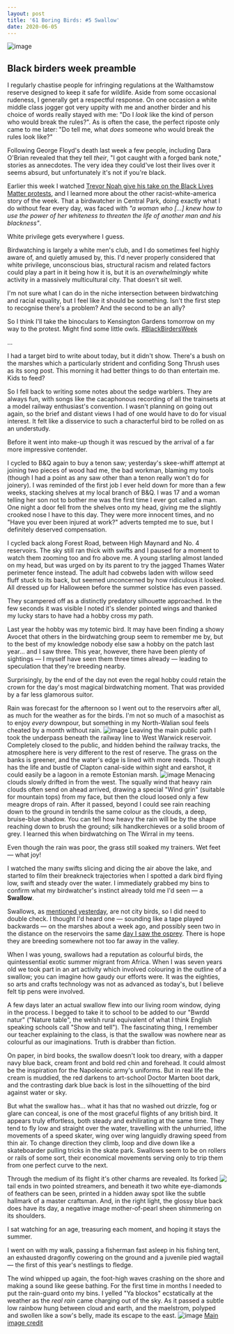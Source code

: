 ```yaml
---
layout: post
title: '61 Boring Birds: #5 Swallow'
date: 2020-06-05
---
```

![image](/assets/swallow.jpg)

## Black birders week preamble

I regularly chastise people for infringing regulations at the Walthamstow reserve designed to keep it safe for wildlife. Aside from some occasional rudeness, I generally get a respectful response. On one occasion a white middle class jogger got very uppity with me and another birder and his choice of words really stayed with me: "Do I _look_ like the kind of person who would break the rules?". As is often the case, the perfect riposte only came to me later: "Do tell me, what _does_ someone who would break the rules look like?"

Following George Floyd's death last week a few people, including Dara O'Brian revealed that they tell _their_, "I got caught with a forged bank note," stories as annecdotes. The very idea they could've lost their lives over it seems absurd, but unfortunately it's not if you're black.

Earlier this week I watched [Trevor Noah give his take on the Black Lives Matter protests](https://www.youtube.com/watch?v=v4amCfVbA_c), and I learned more about the other racist-white-america story of the week. That a birdwatcher in Central Park, doing exactly what I do without fear every day, was faced with _"a woman who [...] knew how to use the power of her whiteness to threaten the life of another man and his blackness"_.

White privilege gets everywhere I guess. 

Birdwatching is largely a white men's club, and I do sometimes feel highly aware of, and quietly amused by, this. I'd never properly considered that white privilege, unconscious bias, structural racism and related factors could play a part in it being how it is, but it is an _overwhelmingly_ white activity in a massively multicultural city. That doesn't sit well. 

I'm not sure what I can do in the niche intersection between birdwatching and racial equality, but I feel like it should be something. Isn't the first step to recognise there's a problem? And the second to be an ally?

So I think I'll take the binoculars to Kensington Gardens tomorrow on my way to the protest. Might find some little owls. [#BlackBirdersWeek](https://twitter.com/search?q=%23BlackBirdersWeek)

...

I had a target bird to write about today, but it didn't show. There's a bush on the marshes which a particularly strident and confiding Song Thrush uses as its song post. This morning it had better things to do than entertain me. Kids to feed?

So I fell back to writing some notes about the sedge warblers. They are always fun, with songs like the cacaphonous recording of all the trainsets at a model railway enthusiast's convention. I wasn't planning on going out again, so the brief and distant views I had of one would have to do for visual interest. It felt like a disservice to such a characterful bird to be rolled on as an understudy.

Before it went into make-up though it was rescued by the arrival of a far more impressive contender. 

I cycled to B&Q again to buy a tenon saw; yesterday's skee-whiff attempt at joining two pieces of wood had me, the bad workman, blaming my tools (though I had a point as any saw other than a tenon really won't do for joinery). I was reminded of the first job I ever held down for more than a few weeks, stacking shelves at my local branch of B&Q. I was 17 and a woman telling her son not to bother me was the first time I ever got called a man. One night a door fell from the shelves onto my head, giving me the slightly crooked nose I have to this day. They were more innocent times, and no "Have you ever been injured at work?" adverts tempted me to sue, but I definitely deserved compensation.

I cycled back along Forest Road, between High Maynard and No. 4 reservoirs.  The sky still ran thick with swifts and I paused for a moment to watch them zooming too and fro above me. A young starling almost landed on my head, but was urged on by its parent to try the jagged Thames Water perimeter fence instead. The adult had cobwebs laden with willow seed fluff stuck to its back, but seemed unconcerned by how ridiculous it looked. All dressed up for Halloween before the summer solstice has even passed.

They scampered off as a distinctly predatory silhouette approached. In the few seconds it was visible I noted it's slender pointed wings and thanked my lucky stars to have had a hobby cross my path.

Last year the hobby was my totemic bird. It may have been finding a showy Avocet that others in the birdwatching group seem to remember me by, but to the best of my knowledge nobody else saw a hobby on the patch last year... and I saw three. This year, however, there have been plenty of sightings &mdash; I myself have seen them three times already &mdash; leading to speculation that they're breeding nearby.

Surprisingly, by the end of the day not even the regal hobby could retain the crown for the day's most magical birdwatching moment. That was provided by a far less glamorous suitor.

Rain was forecast for the afternoon so I went out to the reservoirs after all, as much for the weather as for the birds. I'm not so much of a masochist as to enjoy _every_ downpour, but something in my North-Walian soul feels cheated by a month without rain.
![image](/assets/west-warwick.jpg)
Leaving the main public path I took the underpass beneath the railway line to West Warwick reservoir. Completely closed to the public, and hidden behind the railway tracks, the atmosphere here is very different to the rest of reserve. The grass on the banks is greener, and the water's edge is lined with more reeds. Though it has the life and bustle of Clapton canal-side within sight and earshot, it could easily be a lagoon in a remote Estonian marsh.
![image](/assets/doom-clouds.jpg)
Menacing clouds slowly drifted in from the west. The squally wind that heavy rain clouds often send on ahead arrived, drawing a special "Wind grin" (suitable for mountain tops) from my face, but then the cloud loosed only a few meagre drops of rain. After it passed, beyond I could see rain reaching down to the ground in tendrils the same colour as the clouds, a deep, bruise-blue shadow. You can tell how heavy the rain will be by the shape reaching down to brush the ground; silk handkerchieves or a solid broom of grey. I learned this when birdwatching on The Wirral in my teens.

Even though the rain was poor, the grass still soaked my trainers. Wet feet &mdash; what joy!

I watched the many swifts slicing and dicing the air above the lake, and started to film their breakneck trajectories when I spotted a dark bird flying low, swift and steady over the water. I immediately grabbed my bins to confirm what my birdwatcher's instinct already told me I'd seen &mdash; a **Swallow**.

Swallows, as [mentioned yesterday](/2020/06/04/house-martin), are not city birds, so I did need to double check. I thought I'd heard one &mdash; sounding like a tape played backwards &mdash; on the marshes about a week ago, and possibly seen two in the distance on the reservoirs the same [day I saw the osprey](/2020/06/01/osprey). There is hope they are breeding somewhere not too far away in the valley.

When I was young, swallows had a reputation as colourful birds, the quintessential exotic summer migrant from Africa. When I was seven years old we took part in an art activity which involved colouring in the outline of a swallow; you can imagine how gaudy our efforts were. It was the eighties, so arts and crafts technology was not as advanced as today's, but I believe felt tip pens were involved.

A few days later an actual swallow flew into our living room window, dying in the process. I begged to take it to school to be added to our "Bwrdd natur" ("Nature table", the welsh rural equivalent of what I think English speaking schools call "Show and tell"). The fascinating thing, I remember our teacher explaining to the class, is that the swallow was nowhere near as colourful as our imaginations. Truth is drabber than fiction.

On paper, in bird books, the swallow doesn't look too dreary, with a dapper navy blue back, cream front and bold red chin and forehead. It could almost be the inspiration for the Napoleonic army's uniforms. But in real life the cream is muddied, the red darkens to art-school Doctor Marten boot dark, and the contrasting dark blue back is lost in the silhouetting of the bird against water or sky.

But what the swallow has... what it has that no washed out drizzle, fog or glare can conceal, is one of the most graceful flights of any british bird. It appears truly effortless, both steady and exhilirating at the same time. They tend to fly low and straight over the water, travelling with the unhurried, lithe movements of a speed skater, wing over wing languidly drawing speed from thin air. To change direction they climb, loop and dive down like a skateboarder pulling tricks in the skate park. Swallows seem to be on rollers or rails of some sort, their economical movements serving only to trip them from one perfect curve to the next.

<img src="/assets/dragonfly.jpg" style="float:right" />
Through the medium of its flight it's other charms are revealed. Its forked tail ends in two pointed streamers, and beneath it two white eye-diamonds of feathers can be seen, printed in a hidden away spot like the subtle hallmark of a master craftsman. And, in the right light, the glossy blue back does have its day, a negative image mother-of-pearl sheen shimmering on its shoulders.

I sat watching for an age, treasuring each moment, and hoping it stays the summer.

I went on with my walk, passing a fisherman fast asleep in his fishing tent, an exhausted dragonfly cowering on the ground and a juvenile pied wagtail &mdash; the first of this year's nestlings to fledge. 

The wind whipped up again, the foot-high waves crashing on the shore and making a sound like geese bathing. For the first time in months I needed to put the rain-guard onto my bins. I yelled "Ya blockos" ecstatically at the weather as the _real rain_ came charging out of the sky. As it passed a subtle low rainbow hung between cloud and earth, and the maelstrom, polyped and swollen like a sow's belly, made its escape to the east.
![image](/assets/sows-belly2.jpg)
[Main image credit](https://pixabay.com/photos/swallow-flying-swallow-in-flight-5228993/)
